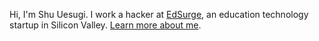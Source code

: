 Hi, I'm Shu Uesugi. I work a hacker at [EdSurge](http://edsurge.com/), an education technology startup in Silicon Valley. [Learn more about me](/#about).
